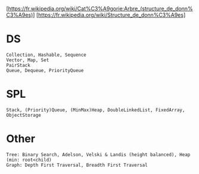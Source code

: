 [https://fr.wikipedia.org/wiki/Cat%C3%A9gorie:Arbre_(structure_de_donn%C3%A9es)]
[https://fr.wikipedia.org/wiki/Structure_de_donn%C3%A9es]

# DS

    Collection, Hashable, Sequence
    Vector, Map, Set
    PairStack
    Queue, Dequeue, PriorityQueue


# SPL

    Stack, (Priority)Queue, (MinMax)Heap, DoubleLinkedList, FixedArray, ObjectStorage


# Other

    Tree: Binary Search, Adelson, Velski & Landis (height balanced), Heap (min: root<child)
    Graph: Depth First Traversal, Breadth First Traversal

